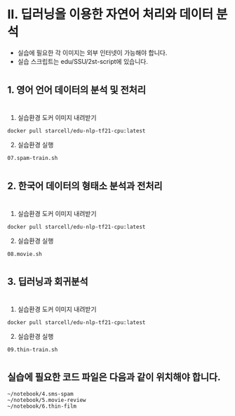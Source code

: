 
# II. 딥러닝을 이용한 자연어 처리와 데이터 분석
* 실습에 필요한 각 이미지는 외부 인터넷이 가능해야 합니다.
* 실습 스크립트는 edu/SSU/2st-script에 있습니다.  
#

## 1. 영어 언어 데이터의 분석 및 전처리
#
1) 실습환경 도커 이미지 내려받기

```
docker pull starcell/edu-nlp-tf21-cpu:latest
```

2) 실습환경 실행

```
07.spam-train.sh
```

#
## 2. 한국어 데이터의 형태소 분석과 전처리
#
1) 실습환경 도커 이미지 내려받기

```
docker pull starcell/edu-nlp-tf21-cpu:latest
```

2) 실습환경 실행

```
08.movie.sh
```

#
## 3. 딥러닝과 회귀분석 
#
1) 실습환경 도커 이미지 내려받기

```
docker pull starcell/edu-nlp-tf21-cpu:latest
```

2) 실습환경 실행

```
09.thin-train.sh
```

#
## 실습에 필요한 코드 파일은  다음과 같이 위치해야 합니다.
```
~/notebook/4.sms-spam
~/notebook/5.movie-review
~/notebook/6.thin-film
```